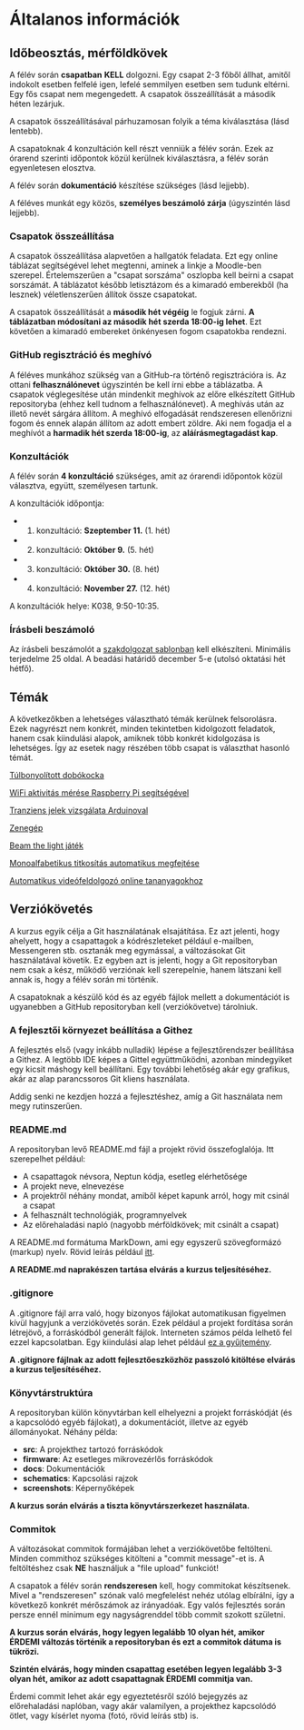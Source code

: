 # Általanos információk

## Időbeosztás, mérföldkövek

A félév során **csapatban** **KELL** dolgozni. Egy csapat 2-3 főből állhat, amitől indokolt esetben felfelé igen, lefelé
semmilyen esetben sem tudunk eltérni. Egy fős csapat nem megengedett. A csapatok összeállítását a második héten lezárjuk.

A csapatok összeállításával párhuzamosan folyik a téma kiválasztása (lásd lentebb).

A csapatoknak 4 konzultáción kell részt venniük a félév során. Ezek az órarend szerinti időpontok közül kerülnek kiválasztásra, a félév során egyenletesen elosztva.

A félév során **dokumentáció** készítése szükséges (lásd lejjebb).

A féléves munkát egy közös, **személyes beszámoló zárja** (úgyszintén lásd lejjebb).

### Csapatok összeállítása

A csapatok összeállítása alapvetően a hallgatók feladata. Ezt egy online táblázat segítségével lehet megtenni,
aminek a linkje a Moodle-ben szerepel.
Értelemszerűen a "csapat sorszáma" oszlopba kell beírni
a csapat sorszámát. A táblázatot később letisztázom és a kimaradó emberekből (ha
lesznek) véletlenszerűen állítok össze csapatokat.

A csapatok összeállítását a **második hét végéig** le fogjuk zárni. **A táblázatban módosítani az második hét szerda 18:00-ig lehet**.
Ezt követően a kimaradó embereket önkényesen fogom csapatokba rendezni.

### GitHub regisztráció és meghívó

A féléves munkához szükség van a GitHub-ra történő regisztrációra is. Az ottani **felhasználónevet** úgyszintén be kell
írni ebbe a táblázatba. A csapatok véglegesítése után mindenkit meghívok az előre elkészített GitHub repositoryba (ehhez
kell tudnom a felhasználónevet). A meghívás után az illető nevét sárgára állítom. A meghívó elfogadását rendszeresen
ellenőrizni fogom és ennek alapán állítom az adott embert zöldre. Aki nem fogadja el a meghívót a **harmadik hét szerda 18:00-ig**,
az **aláírásmegtagadást kap**.

### Konzultációk

A félév során **4 konzultáció** szükséges, amit az órarendi időpontok közül választva, együtt, személyesen tartunk.

A konzultációk időpontja:
  * 1. konzultáció: **Szeptember 11.** (1. hét)
  * 2. konzultáció: **Október 9.** (5. hét)
  * 3. konzultáció: **Október 30.** (8. hét)
  * 4. konzultáció: **November 27.** (12. hét)

A konzultációk helye: K038, 9:50-10:35.

### Írásbeli beszámoló

Az írásbeli beszámolót a [szakdolgozat sablonban](https://amk.uni-obuda.hu/wp-content/uploads/2024/03/Szakdolgozat_sablon_2023.docx) kell elkészíteni. Minimális terjedelme 25 oldal. A beadási határidő december 5-e (utolsó oktatási hét hétfő).

## Témák

A következőkben a lehetséges választható témák kerülnek felsorolásra. Ezek nagyrészt nem
konkrét, minden tekintetben kidolgozott feladatok, hanem csak kiindulási alapok, amiknek több
konkrét kidolgozása is lehetséges. Így az esetek nagy részében több csapat is választhat hasonló témát.

[Túlbonyolított dobókocka](dobokocka.md)

[WiFi aktivitás mérése Raspberry Pi segítségével](wifi-aktivitas.md)

[Tranziens jelek vizsgálata Arduinoval](tranziens.md)

[Zenegép](zenegep.md)

[Beam the light játék](beam-the-light-jatek.md)

[Monoalfabetikus titkosítás automatikus megfejtése](kodtoro.md)

[Automatikus videófeldolgozó online tananyagokhoz](video-feldolgozo.md)

## Verziókövetés

A kurzus egyik célja a Git használatának elsajátítása. Ez azt jelenti, hogy ahelyett,
hogy a csapattagok a kódrészleteket például e-mailben, Messengeren stb. osztanák meg
egymással, a változásokat Git használatával követik. Ez egyben azt is jelenti, hogy
a Git repositoryban nem csak a kész, működő verziónak kell szerepelnie, hanem látszani
kell annak is, hogy a félév során mi történik.

A csapatoknak a készülő kód és az egyéb fájlok mellett a dokumentációt is ugyanebben a
GitHub repositoryban kell (verziókövetve) tárolniuk.

### A fejlesztői környezet beállítása a Githez

A fejlesztés első (vagy inkább nulladik) lépése a fejlesztőrendszer beállítása a Githez. A legtöbb
IDE képes a Gittel együttműködni, azonban mindegyiket egy kicsit máshogy kell beállítani. Egy
további lehetőség akár egy grafikus, akár az alap parancssoros Git kliens használata.

Addig senki ne kezdjen hozzá a fejlesztéshez, amíg a Git használata nem megy rutinszerűen.

### README.md

A repositoryban levő README.md fájl a projekt rövid összefoglalója.
Itt szerepelhet például:

 * A csapattagok névsora, Neptun kódja, esetleg elérhetősége
 * A projekt neve, elnevezése
 * A projektről néhány mondat, amiből képet kapunk arról, hogy mit csinál a csapat
 * A felhasznált technológiák, programnyelvek
 * Az előrehaladási napló (nagyobb mérföldkövek; mit csinált a csapat)

A README.md formátuma MarkDown, ami egy egyszerű szövegformázó (markup) nyelv.
Rövid leírás például [itt](https://www.markdownguide.org/basic-syntax/).

**A README.md naprakészen tartása elvárás a kurzus teljesítéséhez.**

### .gitignore

A .gitignore fájl arra való, hogy bizonyos fájlokat automatikusan figyelmen kívül
hagyjunk a verziókövetés során. Ezek például a projekt fordítása során létrejövő,
a forráskódból generált fájlok. Interneten számos példa lelhető fel ezzel kapcsolatban.
Egy kiindulási alap lehet például
[ez a gyűjtemény](https://github.com/github/gitignore).

**A .gitignore fájlnak az adott fejlesztőeszközhöz passzoló kitöltése elvárás
a kurzus teljesítéséhez.**

### Könyvtárstruktúra

A repositoryban külön könyvtárban kell elhelyezni a projekt forráskódját (és a
kapcsolódó egyéb fájlokat), a dokumentációt, illetve az egyéb állományokat.
Néhány példa:

 * **src**: A projekthez tartozó forráskódok
 * **firmware**: Az esetleges mikrovezérlős forráskódok
 * **docs**: Dokumentációk
 * **schematics**: Kapcsolási rajzok
 * **screenshots**: Képernyőképek

**A kurzus során elvárás a tiszta könyvtárszerkezet használata.**

### Commitok

A változásokat commitok formájában lehet a verziókövetőbe feltölteni. Minden
commithoz szükséges kitölteni a "commit message"-et is. A feltöltéshez
csak **NE** használjuk a "file upload" funkciót!

A csapatok a félév során **rendszeresen** kell, hogy commitokat készítsenek.
Mivel a "rendszeresen" szónak való megfelelést nehéz utólag elbírálni,
így a következő konkrét mérőszámok az irányadóak. Egy valós fejlesztés
során persze ennél minimum egy nagyságrenddel több commit szokott születni.

**A kurzus során elvárás, hogy legyen legalább 10 olyan hét, amikor ÉRDEMI
változás történik a repositoryban és ezt a commitok dátuma is tükrözi.**

**Szintén elvárás, hogy minden csapattag esetében legyen legalább 3-3 olyan hét,
amikor az adott csapattagnak ÉRDEMI commitja van.**

Érdemi commit lehet akár egy egyeztetésről szóló bejegyzés az előrehaladási
naplóban, vagy akár valamilyen, a projekthez kapcsolódó ötlet, vagy kísérlet nyoma
(fotó, rövid leírás stb) is.

